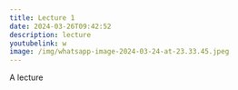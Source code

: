 ```yaml
---
title: Lecture 1
date: 2024-03-26T09:42:52
description: lecture
youtubelink: w
image: /img/whatsapp-image-2024-03-24-at-23.33.45.jpeg
---
```

A lecture
